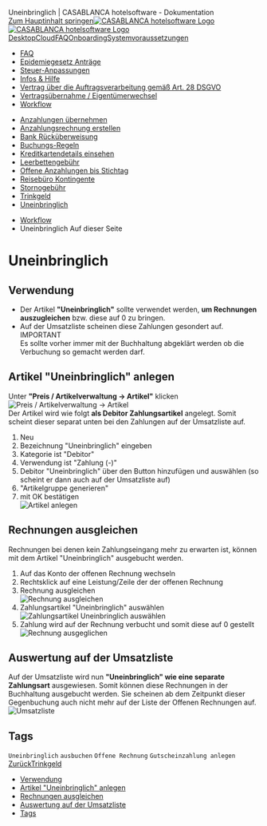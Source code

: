 Uneinbringlich | CASABLANCA hotelsoftware - Dokumentation  
[Zum Hauptinhalt springen](https://docs.casablanca.at/faq/workflow/irrecoverable/#__docusaurus_skipToContent_fallback)[![CASABLANCA hotelsoftware Logo](https://docs.casablanca.at/img/logo.png) ![CASABLANCA hotelsoftware Logo](https://docs.casablanca.at/img/Casablanca_LOGO_2022_neg.png)](https://docs.casablanca.at/) [Desktop](https://docs.casablanca.at/desktop/desktop/)[Cloud](https://docs.casablanca.at/cloud/cloud_systems/)[FAQ](https://docs.casablanca.at/faq)[Onboarding](https://docs.casablanca.at/onboarding/fiscalization)[Systemvoraussetzungen](https://docs.casablanca.at/system_requirements)  
* [FAQ](https://docs.casablanca.at/faq/)
* [Epidemiegesetz Anträge](https://docs.casablanca.at/faq/epidemic_law/)
* [Steuer-Anpassungen](https://docs.casablanca.at/faq/change_of_taxes/)
* [Infos & Hilfe](https://docs.casablanca.at/faq/info_help/block_vacancies)
* [Vertrag über die Auftragsverarbeitung gemäß Art. 28 DSGVO](https://docs.casablanca.at/faq/dsgvo/)
* [Vertragsübernahme / Eigentümerwechsel](https://docs.casablanca.at/faq/customer_change/)
* [Workflow](https://docs.casablanca.at/faq/workflow/)
+ [Anzahlungen übernehmen](https://docs.casablanca.at/faq/workflow/park_prepayment)
+ [Anzahlungsrechnung erstellen](https://docs.casablanca.at/faq/workflow/prepayment_invoice)
+ [Bank Rücküberweisung](https://docs.casablanca.at/faq/workflow/payback)
+ [Buchungs-Regeln](https://docs.casablanca.at/faq/workflow/booking_rules)
+ [Kreditkartendetails einsehen](https://docs.casablanca.at/faq/workflow/view_credit_card_details)
+ [Leerbettengebühr](https://docs.casablanca.at/faq/workflow/empty_bed_fee)
+ [Offene Anzahlungen bis Stichtag](https://docs.casablanca.at/faq/workflow/open_deposits)
+ [Reisebüro Kontingente](https://docs.casablanca.at/faq/workflow/travel_agency_contingents)
+ [Stornogebühr](https://docs.casablanca.at/faq/workflow/cancellation_fee)
+ [Trinkgeld](https://docs.casablanca.at/faq/workflow/tip)
+ [Uneinbringlich](https://docs.casablanca.at/faq/workflow/irrecoverable)  
* [Workflow](https://docs.casablanca.at/faq/workflow/)
* Uneinbringlich
Auf dieser Seite

# Uneinbringlich  
## Verwendung[](https://docs.casablanca.at/faq/workflow/irrecoverable/#verwendung "Direkter Link zu Verwendung")  
* Der Artikel **"Uneinbringlich"** sollte verwendet werden, **um Rechnungen auszugleichen** bzw. diese auf 0 zu bringen.
* Auf der Umsatzliste scheinen diese Zahlungen gesondert auf.  
IMPORTANT  
Es sollte vorher immer mit der Buchhaltung abgeklärt werden ob die Verbuchung so gemacht werden darf.

## Artikel "Uneinbringlich" anlegen[](https://docs.casablanca.at/faq/workflow/irrecoverable/#artikel-uneinbringlich-anlegen "Direkter Link zu Artikel \"Uneinbringlich\" anlegen")  
Unter **"Preis / Artikelverwaltung -> Artikel"** klicken  
![Preis / Artikelverwaltung -&gt; Artikel](https://docs.casablanca.at/assets/images/job_base_data-53e8f4869b8d61f60da13769e5845387.png "Preis / Artikelverwaltung -> Artikel")  
Der Artikel wird wie folgt **als Debitor Zahlungsartikel** angelegt.
Somit scheint dieser separat unten bei den Zahlungen auf der Umsatzliste auf.  
1. Neu
2. Bezeichnung "Uneinbringlich" eingeben
3. Kategorie ist "Debitor"
4. Verwendung ist "Zahlung (-)"
5. Debitor "Uneinbringlich" über den Button hinzufügen und auswählen (so scheint er dann auch auf der Umsatzliste auf)
6. "Artikelgruppe generieren"
7. mit OK bestätigen  
![Artikel anlegen](https://docs.casablanca.at/assets/images/insert_job-fba3684895be3f3159261d9bb21904ed.png "Artikel anlegen")

## Rechnungen ausgleichen[](https://docs.casablanca.at/faq/workflow/irrecoverable/#rechnungen-ausgleichen "Direkter Link zu Rechnungen ausgleichen")  
Rechnungen bei denen kein Zahlungseingang mehr zu erwarten ist, können mit dem Artikel "Uneinbringlich" ausgebucht werden.  
1. Auf das Konto der offenen Rechnung wechseln
2. Rechtsklick auf eine Leistung/Zeile der der offenen Rechnung
3. Rechnung ausgleichen  
![Rechnung ausgleichen](https://docs.casablanca.at/assets/images/balance_bill-5fd91764c026560f21f7bfa67360607c.png "Rechnung ausgleichen")
4. Zahlungsartikel "Uneinbringlich" auswählen  
![Zahlungsartikel Uneinbringlich auswählen](https://docs.casablanca.at/assets/images/insert_payment-1b02123c0094163c513a7126b2c009e1.png "Zahlungsartikel Uneinbringlich auswählen")
5. Zahlung wird auf der Rechnung verbucht und somit diese auf 0 gestellt  
![Rechnung ausgeglichen](https://docs.casablanca.at/assets/images/bill_balanced-74b094d84593f0fb015e871d11601ab2.png "Rechnung ausgeglichen")

## Auswertung auf der Umsatzliste[](https://docs.casablanca.at/faq/workflow/irrecoverable/#auswertung-auf-der-umsatzliste "Direkter Link zu Auswertung auf der Umsatzliste")  
Auf der Umsatzliste wird nun **"Uneinbringlich" wie eine separate Zahlungsart** ausgewiesen. Somit können diese Rechnungen in der Buchhaltung ausgebucht werden. Sie scheinen ab dem Zeitpunkt dieser Gegenbuchung auch nicht mehr auf der Liste der Offenen Rechnungen auf.  
![Umsatzliste](https://docs.casablanca.at/assets/images/sales_list-c1f8ab0bed9f4f4f13d7af8adc08a858.png "Umsatzliste")

## Tags[](https://docs.casablanca.at/faq/workflow/irrecoverable/#tags "Direkter Link zu Tags")  
`Uneinbringlich` `ausbuchen` `Offene Rechnung` `Gutscheinzahlung anlegen`  
[ZurückTrinkgeld](https://docs.casablanca.at/faq/workflow/tip)  
* [Verwendung](https://docs.casablanca.at/faq/workflow/irrecoverable/#verwendung)
* [Artikel "Uneinbringlich" anlegen](https://docs.casablanca.at/faq/workflow/irrecoverable/#artikel-uneinbringlich-anlegen)
* [Rechnungen ausgleichen](https://docs.casablanca.at/faq/workflow/irrecoverable/#rechnungen-ausgleichen)
* [Auswertung auf der Umsatzliste](https://docs.casablanca.at/faq/workflow/irrecoverable/#auswertung-auf-der-umsatzliste)
* [Tags](https://docs.casablanca.at/faq/workflow/irrecoverable/#tags)